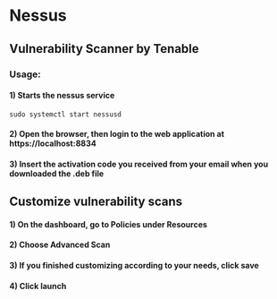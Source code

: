 # Nessus 

## Vulnerability Scanner by Tenable

### Usage:

#### 1) Starts the nessus service

    sudo systemctl start nessusd 

#### 2) Open the browser, then login to the web application at https://localhost:8834

#### 3) Insert the activation code you received from your email when you downloaded the .deb file

## Customize vulnerability scans

#### 1) On the dashboard, go to Policies under Resources

#### 2) Choose Advanced Scan

#### 3) If you finished customizing according to your needs, click save

#### 4) Click launch
